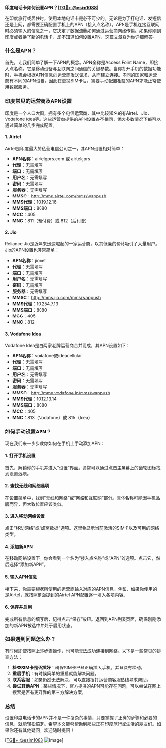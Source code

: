 **印度电话卡如何设置APN？[[TG💪+ @esim1088](https://t.me/s/esim1088)]**

在印度旅行或居住时，使用本地电话卡是必不可少的。无论是为了打电话、发短信还是上网，都需要正确配置手机上的APN（接入点名称）。APN是手机连接互联网时必须输入的信息之一，它决定了数据流量如何通过运营商网络传输。如果你刚到印度或者换了新的电话卡，却不知道如何设置APN，这篇文章将为你详细解答。

### 什么是APN？

首先，让我们简单了解一下APN的概念。APN全称是Access Point Name，即接入点名称。它是移动设备与互联网之间通信的关键参数。当你打开手机的数据功能时，手机会根据APN信息向运营商发送请求，从而建立连接。不同的国家和运营商有不同的APN设置，因此在更换SIM卡后，需要手动配置相应的APN才能正常使用数据服务。

### 印度常见的运营商及APN设置

印度是一个人口大国，拥有多个电信运营商，其中比较知名的有Airtel、Jio、Vodafone Idea等。这些运营商提供的APN设置各不相同，但大多数情况下都可以通过简单的几步完成配置。

#### 1. Airtel

Airtel是印度最大的私营电信公司之一，其APN设置相对简单：

- **APN名称**：airtelgprs.com 或 airtelgprs
- **代理**：无需填写
- **端口**：无需填写
- **用户名**：无需填写
- **密码**：无需填写
- **服务器**：无需填写
- **MMSC**：http://mms.airtel.com/mms/wappush
- **MMS代理**：10.19.12.16
- **MMS端口**：8080
- **MCC**：405
- **MNC**：811（预付费）或 812（后付费）

#### 2. Jio

Reliance Jio是近年来迅速崛起的一家运营商，以其低廉的价格吸引了大量用户。Jio的APN设置也非常简单：

- **APN名称**：jionet
- **代理**：无需填写
- **端口**：无需填写
- **用户名**：无需填写
- **密码**：无需填写
- **服务器**：无需填写
- **MMSC**：http://mms.jio.com/mms/wappush
- **MMS代理**：10.254.7.13
- **MMS端口**：8080
- **MCC**：405
- **MNC**：812

#### 3. Vodafone Idea

Vodafone Idea是由两家老牌运营商合并而成，其APN设置如下：

- **APN名称**：vodafone或ideacellular
- **代理**：无需填写
- **端口**：无需填写
- **用户名**：无需填写
- **密码**：无需填写
- **服务器**：无需填写
- **MMSC**：http://mms.vodafone.in/mms/wappush
- **MMS代理**：10.12.13.14
- **MMS端口**：8080
- **MCC**：405
- **MNC**：813（Vodafone）或 815（Idea）

### 如何手动设置APN？

现在我们来一步步教你如何在手机上手动添加APN：

#### 1. 打开手机设置

首先，解锁你的手机并进入“设置”界面。通常可以通过点击主屏幕上的齿轮图标找到设置选项。

#### 2. 查找无线和网络选项

在设置菜单中，找到“无线和网络”或“网络和互联网”部分。具体名称可能因手机品牌而异，但大致位置应该类似。

#### 3. 进入移动网络设置

点击“移动网络”或“蜂窝数据”选项。这里会显示当前激活的SIM卡以及可用的网络类型。

#### 4. 添加新APN

在移动网络设置下，你会看到一个名为“接入点名称”或“APN”的选项。点击它，然后选择“添加新APN”。

#### 5. 输入APN信息

接下来，你需要根据所使用的运营商输入对应的APN信息。例如，如果你使用的是Airtel，就按照前面提到的Airtel APN配置逐一填入各项内容。

#### 6. 保存并启用

完成所有信息的填写后，记得点击“保存”按钮。返回到APN列表页面，确保刚刚添加的新APN被选中并处于启用状态。

### 如果遇到问题怎么办？

有时候即使按照上述步骤操作，也可能无法成功连接到网络。以下是一些常见的排查方法：

1. **检查SIM卡是否插好**：确保SIM卡已经正确插入手机，并且没有松动。
2. **重启手机**：有时候简单的重启就能解决问题。
3. **联系客服**：如果仍然无法解决，可以直接拨打运营商客服热线寻求帮助。
4. **尝试其他APN**：某些情况下，官方提供的APN可能存在问题，可以尝试在网上搜索是否有更可靠的第三方解决方案。

### 总结

设置印度电话卡的APN并不是一件复杂的事情，只要掌握了正确的步骤和必要的信息，就能轻松搞定。希望本文能够帮助到那些正在印度旅行或生活的朋友们。如果你还有其他疑问，欢迎随时提问！

[[TG💪+ @esim1088](https://t.me/s/esim1088) ![Image](https://i.postimg.cc/4NQfJmqS/Snipaste-2025-05-13-00-14-12.png)]